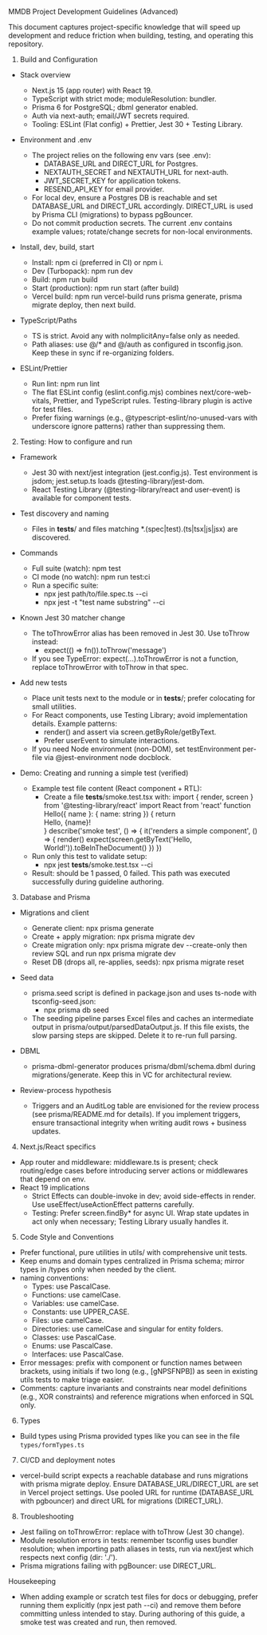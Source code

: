 MMDB Project Development Guidelines (Advanced)

This document captures project-specific knowledge that will speed up development and reduce friction when building, testing, and operating this repository.

1. Build and Configuration

- Stack overview
  - Next.js 15 (app router) with React 19.
  - TypeScript with strict mode; moduleResolution: bundler.
  - Prisma 6 for PostgreSQL; dbml generator enabled.
  - Auth via next-auth; email/JWT secrets required.
  - Tooling: ESLint (Flat config) + Prettier, Jest 30 + Testing Library.

- Environment and .env
  - The project relies on the following env vars (see .env):
    - DATABASE_URL and DIRECT_URL for Postgres.
    - NEXTAUTH_SECRET and NEXTAUTH_URL for next-auth.
    - JWT_SECRET_KEY for application tokens.
    - RESEND_API_KEY for email provider.
  - For local dev, ensure a Postgres DB is reachable and set DATABASE_URL and DIRECT_URL accordingly. DIRECT_URL is used by Prisma CLI (migrations) to bypass pgBouncer.
  - Do not commit production secrets. The current .env contains example values; rotate/change secrets for non-local environments.

- Install, dev, build, start
  - Install: npm ci (preferred in CI) or npm i.
  - Dev (Turbopack): npm run dev
  - Build: npm run build
  - Start (production): npm run start (after build)
  - Vercel build: npm run vercel-build runs prisma generate, prisma migrate deploy, then next build.

- TypeScript/Paths
  - TS is strict. Avoid any with noImplicitAny=false only as needed.
  - Path aliases: use @/* and @/auth as configured in tsconfig.json. Keep these in sync if re-organizing folders.

- ESLint/Prettier
  - Run lint: npm run lint
  - The flat ESLint config (eslint.config.mjs) combines next/core-web-vitals, Prettier, and TypeScript rules. Testing-library plugin is active for test files.
  - Prefer fixing warnings (e.g., @typescript-eslint/no-unused-vars with underscore ignore patterns) rather than suppressing them.

2. Testing: How to configure and run

- Framework
  - Jest 30 with next/jest integration (jest.config.js). Test environment is jsdom; jest.setup.ts loads @testing-library/jest-dom.
  - React Testing Library (@testing-library/react and user-event) is available for component tests.

- Test discovery and naming
  - Files in __tests__/ and files matching *.(spec|test).(ts|tsx|js|jsx) are discovered.

- Commands
  - Full suite (watch): npm test
  - CI mode (no watch): npm run test:ci
  - Run a specific suite:
    - npx jest path/to/file.spec.ts --ci
    - npx jest -t "test name substring" --ci

- Known Jest 30 matcher change
  - The toThrowError alias has been removed in Jest 30. Use toThrow instead:
    - expect(() => fn()).toThrow('message')
  - If you see TypeError: expect(...).toThrowError is not a function, replace toThrowError with toThrow in that spec.

- Add new tests
  - Place unit tests next to the module or in __tests__/; prefer colocating for small utilities.
  - For React components, use Testing Library; avoid implementation details. Example patterns:
    - render(<Component />) and assert via screen.getByRole/getByText.
    - Prefer userEvent to simulate interactions.
  - If you need Node environment (non-DOM), set testEnvironment per-file via @jest-environment node docblock.

- Demo: Creating and running a simple test (verified)
  - Example test file content (React component + RTL):
    - Create a file __tests__/smoke.test.tsx with:
      import { render, screen } from '@testing-library/react'
      import React from 'react'
      function Hello({ name }: { name: string }) { return <div>Hello, {name}!</div> }
      describe('smoke test', () => {
        it('renders a simple component', () => {
          render(<Hello name="World" />)
          expect(screen.getByText('Hello, World!')).toBeInTheDocument()
        })
      })
  - Run only this test to validate setup:
    - npx jest __tests__/smoke.test.tsx --ci
  - Result: should be 1 passed, 0 failed. This path was executed successfully during guideline authoring.

3. Database and Prisma

- Migrations and client
  - Generate client: npx prisma generate
  - Create + apply migration: npx prisma migrate dev
  - Create migration only: npx prisma migrate dev --create-only then review SQL and run npx prisma migrate dev
  - Reset DB (drops all, re-applies, seeds): npx prisma migrate reset

- Seed data
  - prisma.seed script is defined in package.json and uses ts-node with tsconfig-seed.json:
    - npx prisma db seed
  - The seeding pipeline parses Excel files and caches an intermediate output in prisma/output/parsedDataOutput.js. If this file exists, the slow parsing steps are skipped. Delete it to re-run full parsing.

- DBML
  - prisma-dbml-generator produces prisma/dbml/schema.dbml during migrations/generate. Keep this in VC for architectural review.

- Review-process hypothesis
  - Triggers and an AuditLog table are envisioned for the review process (see prisma/README.md for details). If you implement triggers, ensure transactional integrity when writing audit rows + business updates.

4. Next.js/React specifics

- App router and middleware: middleware.ts is present; check routing/edge cases before introducing server actions or middlewares that depend on env.
- React 19 implications
  - Strict Effects can double-invoke in dev; avoid side-effects in render. Use useEffect/useActionEffect patterns carefully.
  - Testing: Prefer screen.findBy* for async UI. Wrap state updates in act only when necessary; Testing Library usually handles it.

5. Code Style and Conventions

- Prefer functional, pure utilities in utils/ with comprehensive unit tests.
- Keep enums and domain types centralized in Prisma schema; mirror types in /types only when needed by the client.
- naming conventions:
  - Types: use PascalCase.
  - Functions: use camelCase.
  - Variables: use camelCase.
  - Constants: use UPPER_CASE.
  - Files: use camelCase.
  - Directories: use camelCase and singular for entity folders.
  - Classes: use PascalCase.
  - Enums: use PascalCase.
  - Interfaces: use PascalCase.
- Error messages: prefix with component or function names between brackets, using initials if two long (e.g., [gNPSFNPB]) as seen in existing utils tests to make triage easier.
- Comments: capture invariants and constraints near model definitions (e.g., XOR constraints) and reference migrations when enforced in SQL only.

6. Types

- Build types using Prisma provided types like you can see in the file `types/formTypes.ts`

7. CI/CD and deployment notes

- vercel-build script expects a reachable database and runs migrations with prisma migrate deploy. Ensure DATABASE_URL/DIRECT_URL are set in Vercel project settings. Use pooled URL for runtime (DATABASE_URL with pgbouncer) and direct URL for migrations (DIRECT_URL).

8. Troubleshooting

- Jest failing on toThrowError: replace with toThrow (Jest 30 change).
- Module resolution errors in tests: remember tsconfig uses bundler resolution; when importing path aliases in tests, run via next/jest which respects next config (dir: './').
- Prisma migrations failing with pgBouncer: use DIRECT_URL.

Housekeeping

- When adding example or scratch test files for docs or debugging, prefer running them explicitly (npx jest path --ci) and remove them before committing unless intended to stay. During authoring of this guide, a smoke test was created and run, then removed.
